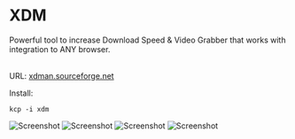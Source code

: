 XDM
=====
Powerful tool to increase Download Speed & Video Grabber that works with integration to ANY browser.

<br>
URL: <a href="http://xdman.sourceforge.net/">xdman.sourceforge.net</a>

Install:
```
kcp -i xdm
```
![Screenshot](http://xdman.sourceforge.net/main.jpg)
![Screenshot](http://www.techmedia.com.ng/wp-content/uploads/2015/11/xdm.png)
![Screenshot](http://i.imgur.com/jyqYUJz.jpg)
![Screenshot](http://i.imgur.com/E5Lak9E.jpg)
